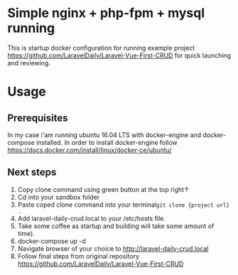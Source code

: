 # Simple nginx + php-fpm + mysql running

This is startup docker configuration for running 
example project https://github.com/LaravelDaily/Laravel-Vue-First-CRUD
for quick launching and reviewing.

# Usage

## Prerequisites

In my case i'am running ubuntu 16.04 LTS with docker-engine and docker-compose installed.
In order to install docker-engine follow https://docs.docker.com/install/linux/docker-ce/ubuntu/

## Next steps
1. Copy clone command using green button at the top right&uarr;
1. Cd into your sandbox folder 
1. Paste coped clone command into your terminal```git clone {project url} .```
1. Add laravel-daily-crud.local to your /etc/hosts file.
1. Take some coffee as startup and building will take some amount of time).
1. docker-compose up -d
1. Navigate browser of your choice to http://laravel-daily-crud.local
1. Follow final steps from original repository https://github.com/LaravelDaily/Laravel-Vue-First-CRUD


